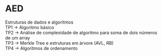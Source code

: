 # AED
Estruturas de dados e algoritmos</br>
TP1 -> Algoritmo básico </br>
TP2 -> Análise de complexidade de algoritmo para soma de dois números de um array</br>
TP3 -> Merkle Tree e estruturas em árvore (AVL, RB)</br>
TP4 -> Algoritmos de ordenamento
